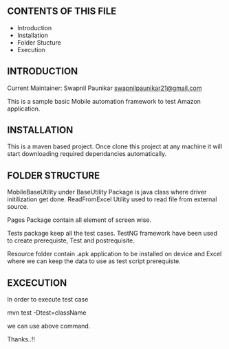 CONTENTS OF THIS FILE
---------------------

 * Introduction
 * Installation
 * Folder Stucture
 * Execution
 


INTRODUCTION
------------

Current Maintainer: Swapnil Paunikar <swapnilpaunikar21@gmail.com>

This is a sample basic Mobile automation framework to test Amazon application.


INSTALLATION
------------

This is a maven based project. Once clone this project at any machine it will 
start downloading required dependancies automatically.

FOLDER STRUCTURE
----------------

MobileBaseUtility under BaseUtility Package is java class where driver initilization get done.
ReadFromExcel Utility used to read file from external source.

Pages Package contain all element of screen wise.

Tests package keep all the test cases.
TestNG framework have been used to create prerequiste, Test and postrequisite.

Resource folder contain .apk application to be installed on device and Excel where we can keep the data to use as test script prerequiste.

EXCECUTION
----------------
In order to execute test case 

mvn test -Dtest=className

we can use above command.


Thanks..!!
